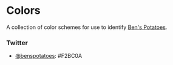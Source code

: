 # Colors

A collection of color schemes for use to identify [Ben's
Potatoes](http://benspotatoes.com).

### Twitter

* [@benspotatoes](http://twitter.com/benspotatoes): #F2BC0A
